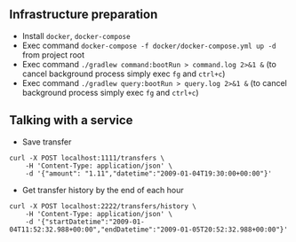 ## Infrastructure preparation

* Install `docker`, `docker-compose`
* Exec command `docker-compose -f docker/docker-compose.yml up -d` from project root
* Exec command `./gradlew command:bootRun > command.log 2>&1 &` (to cancel background process simply exec `fg` and `ctrl+c`)
* Exec command `./gradlew query:bootRun > query.log 2>&1 &` (to cancel background process simply exec `fg` and `ctrl+c`)

## Talking with a service

* Save transfer

```shell
curl -X POST localhost:1111/transfers \
    -H 'Content-Type: application/json' \
    -d '{"amount": "1.11","datetime":"2009-01-04T19:30:00+00:00"}'
```

* Get transfer history by the end of each hour

```shell
curl -X POST localhost:2222/transfers/history \
    -H 'Content-Type: application/json' \
    -d '{"startDatetime":"2009-01-04T11:52:32.988+00:00","endDatetime":"2009-01-05T20:52:32.988+00:00"}'
```